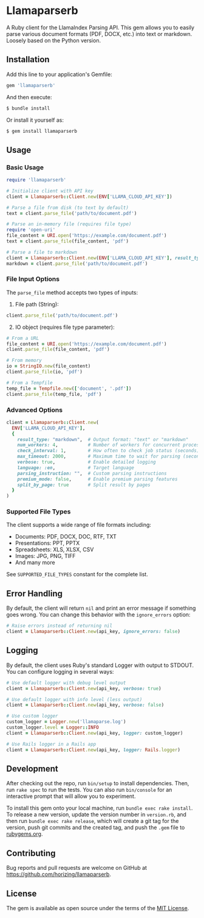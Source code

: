# Llamaparserb

A Ruby client for the LlamaIndex Parsing API. This gem allows you to easily parse various document formats (PDF, DOCX, etc.) into text or markdown. Loosely based on the Python version.

## Installation

Add this line to your application's Gemfile:

```bash
gem 'llamaparserb'
```

And then execute:

```bash
$ bundle install
```

Or install it yourself as:

```bash
$ gem install llamaparserb
```

## Usage

### Basic Usage

```ruby
require 'llamaparserb'

# Initialize client with API key
client = Llamaparserb::Client.new(ENV['LLAMA_CLOUD_API_KEY'])

# Parse a file from disk (to text by default)
text = client.parse_file('path/to/document.pdf')

# Parse an in-memory file (requires file type)
require 'open-uri'
file_content = URI.open('https://example.com/document.pdf')
text = client.parse_file(file_content, 'pdf')

# Parse a file to markdown
client = Llamaparserb::Client.new(ENV['LLAMA_CLOUD_API_KEY'], result_type: "markdown")
markdown = client.parse_file('path/to/document.pdf')
```

### File Input Options

The `parse_file` method accepts two types of inputs:

1. File path (String):
```ruby
client.parse_file('path/to/document.pdf')
```

2. IO object (requires file type parameter):
```ruby
# From a URL
file_content = URI.open('https://example.com/document.pdf')
client.parse_file(file_content, 'pdf')

# From memory
io = StringIO.new(file_content)
client.parse_file(io, 'pdf')

# From a Tempfile
temp_file = Tempfile.new(['document', '.pdf'])
client.parse_file(temp_file, 'pdf')
```

### Advanced Options

```ruby
client = Llamaparserb::Client.new(
  ENV['LLAMA_CLOUD_API_KEY'],
  {
    result_type: "markdown",  # Output format: "text" or "markdown"
    num_workers: 4,           # Number of workers for concurrent processing
    check_interval: 1,        # How often to check job status (seconds)
    max_timeout: 2000,        # Maximum time to wait for parsing (seconds)
    verbose: true,            # Enable detailed logging
    language: :en,            # Target language
    parsing_instruction: "",  # Custom parsing instructions
    premium_mode: false,      # Enable premium parsing features
    split_by_page: true       # Split result by pages
  }
)
```

### Supported File Types

The client supports a wide range of file formats including:
- Documents: PDF, DOCX, DOC, RTF, TXT
- Presentations: PPT, PPTX
- Spreadsheets: XLS, XLSX, CSV
- Images: JPG, PNG, TIFF
- And many more

See `SUPPORTED_FILE_TYPES` constant for the complete list.

## Error Handling

By default, the client will return `nil` and print an error message if something goes wrong. You can change this behavior with the `ignore_errors` option:

```ruby
# Raise errors instead of returning nil
client = Llamaparserb::Client.new(api_key, ignore_errors: false)
```

## Logging

By default, the client uses Ruby's standard Logger with output to STDOUT. You can configure logging in several ways:

```ruby
# Use default logger with debug level output
client = Llamaparserb::Client.new(api_key, verbose: true)

# Use default logger with info level (less output)
client = Llamaparserb::Client.new(api_key, verbose: false)

# Use custom logger
custom_logger = Logger.new('llamaparse.log')
custom_logger.level = Logger::INFO
client = Llamaparserb::Client.new(api_key, logger: custom_logger)

# Use Rails logger in a Rails app
client = Llamaparserb::Client.new(api_key, logger: Rails.logger)
```

## Development

After checking out the repo, run `bin/setup` to install dependencies. Then, run `rake spec` to run the tests. You can also run `bin/console` for an interactive prompt that will allow you to experiment.

To install this gem onto your local machine, run `bundle exec rake install`. To release a new version, update the version number in `version.rb`, and then run `bundle exec rake release`, which will create a git tag for the version, push git commits and the created tag, and push the `.gem` file to [rubygems.org](https://rubygems.org).

## Contributing

Bug reports and pull requests are welcome on GitHub at https://github.com/horizing/llamaparserb.

## License

The gem is available as open source under the terms of the [MIT License](https://opensource.org/licenses/MIT).
